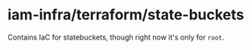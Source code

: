 # iam-infra/terraform/state-buckets

Contains IaC for statebuckets, though right now it's only for `root`.
